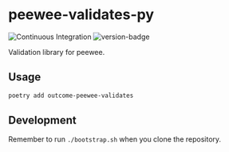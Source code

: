 # peewee-validates-py
![Continuous Integration](https://github.com/outcome-co/peewee-validates-py/actions/workflows/ci.py.opensource.yaml/badge.svg) ![version-badge](https://img.shields.io/badge/version-2.1.1-brightgreen)

Validation library for peewee.

## Usage

```sh
poetry add outcome-peewee-validates
```

## Development

Remember to run `./bootstrap.sh` when you clone the repository.
